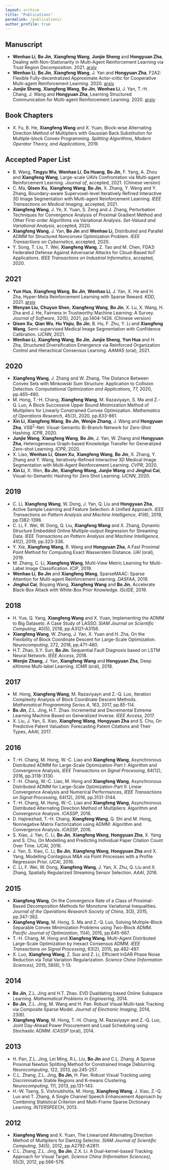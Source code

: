 ```yaml
---
layout: archive
title: "Publications"
permalink: /publications/
author_profile: true
---
```


## Manuscript

- **Wenhao Li**, **Bo Jin**, **Xiangfeng Wang**, **Junjie Sheng** and **Hongyuan Zha**, Dealing with Non-Stationarity in Multi-Agent Reinforcement Learning via Trust Region Decomposition. 2021. [arxiv](https://arxiv.org/abs/2102.10616)
- **Wenhao Li**, **Bo Jin**, **Xiangfeng Wang**, J. Yan and **Hongyuan Zha**, F2A2: Flexible Fully-decentralized Approximate Actor-critic for Cooperative Multi-agent Reinforcement Learning. 2020. [arxiv](https://arxiv.org/abs/2004.11145)
- **Junjie Sheng**, **Xiangfeng Wang**, **Bo Jin**, **Wenhao Li**, J. Yan, T.-H. Chang, J. Wang and **Hongyuan Zha**, Learning Structured Communication for Multi-agent Reinforcement Learning. 2020. [arxiv](https://arxiv.org/abs/2002.04235)

## Book Chapters
- X. Fu, B. He, **Xiangfeng Wang** and X. Yuan, Block-wise Alternating Direction Method of Multipliers with Gaussian Back Substitution for Multiple-block Convex Programming. *Splitting Algorithms, Modern Operator Theory, and Applications*, 2019.

## Accepted Paper List
- B. Wang, **Tingyu Wu**, **Wenhao Li**, **Da Huang**, **Bo Jin**, F. Yang, A. Zhou and **Xiangfeng Wang**, Large-scale UAVs Confrontation via Multi-agent Reinforcement Learning. *Journal of*, accepted, 2021. (Chinese version)
- C. Ma, **Qisen Xu**, **Xiangfeng Wang**, **Bo Jin**, X. Zhang, Y. Wang and Y. Zhang, Boundary-aware Supervoxel-level Iteratively Refined Interactive 3D Image Segmentation with Multi-agent Reinforcement Learning. *IEEE Transactions on Medical Imaging*, accepted, 2021.
- **Xiangfeng Wang**, J. Ye, X. Yuan, S. Zeng and J. Zhang, Perturbation Techniques for Convergence Analysis of Proximal Gradient Method and Other First-order Algorithms via Variational Analysis. *Set-Valued and Variational Analysis*, accepted, 2020.
- **Xiangfeng Wang**, J. Yan, **Bo Jin** and **Wenhao Li**, Distributed and Parallel ADMM for Structured Nonconvex Optimization Problem. *IEEE Transactions on Cybernetics*, accepted, 2020.
- Y. Song, T. Liu, T. Wei, **Xiangfeng Wang**, Z. Tao and M. Chen, FDA3: Federated Defense Against Adversarial Attacks for Cloud-Based IIoT Applications. *IEEE Transactions on Industrial Informatics*, accepted, 2020.

## 2021
- **Yun Hua**, **Xiangfeng Wang**, **Bo Jin**, **Wenhao Li**, J. Yan, X. He and H. Zha, Hyper-Meta Reinforcement Learning with Sparse Reward. *KDD*, 2021. [arxiv](https://arxiv.org/abs/2002.04238)
- **Wenyan Liu**, **Chuyun Shen**, **Xiangfeng Wang**, **Bo Jin**, X. Lu, X. Wang, H. Zha and J. He, Fairness in Trustworthy Machine Learning: A Survey. *Journal of Software*, 32(5), 2021, pp.1404-1426. (Chinese version)
- **Qisen Xu**, **Qian Wu**, **Hu Yiqiu**, **Bo Jin**, B. Hu, F. Zhu, Y. Li and **Xiangfeng Wang**, Semi-supervised Medical Image Segmentation with Confidence Calibration. *IJCNN*, 2021.
- **Wenhao Li**, **Xiangfeng Wang**, **Bo Jin**, **Junjie Sheng**, **Yun Hua** and H. Zha, Structured Diversification Emergence via Reinforced Organization Control and Hierachical Consensus Learning. *AAMAS* (oral), 2021.

## 2020
- **Xiangfeng Wang**, J. Zhang and W. Zhang, The Distance Between Convex Sets with Minkowski Sum Structure: Application to Collision Detection. *Computational Optimization and Applications*, 77, 2020, pp.465–490.
- M. Hong, T.-H. Chang, **Xiangfeng Wang**, M. Razaviyayn, S. Ma and Z.-Q. Luo, A Block Successive Upper Bound Minimization Method of Multipliers for Linearly Constrained Convex Optimization. *Mathematics of Operations Research*, 45(3), 2020, pp.833-861.
- **Xin Li**, **Xiangfeng Wang**, **Bo Jin**, **Wenjie Zhang**, J. Wang and **Hongyuan Zha**, VSB$^2$-Net: Visual-Semantic Bi-Branch Network for Zero-Shot Hashing. *ICPR*, 2020.
- **Junjie Wang**, **Xiangfeng Wang**, **Bo Jin**, J. Yan, W. Zhang and **Hongyuan Zha**, Heterogeneous Graph-based Knowledge Transfer for Generalized Zero-shot Learning. *ICPR*, 2020.
- X. Liao, **Wenhao Li**, **Qisen Xu**, **Xiangfeng Wang**, **Bo Jin**, X. Zhang, Y. Zhang and Y. Wang, Iteratively-Refined Interactive 3D Medical Image Segmentation with Multi-Agent Reinforcement Learning. *CVPR*, 2020.
- **Xin Li**, X. Wen, **Bo Jin**, **Xiangfeng Wang**, **Junjie Wang** and **Jinghui Cai**, Visual-to-Semantic Hashing for Zero Shot Learning. *IJCNN*, 2020.

##  2019

- C. Li, **Xiangfeng Wang**, W. Dong, J. Yan, Q. Liu and **Hongyuan Zha**, Active Sample Learning and Feature Selection: A Unified Approach. *IEEE Transactions on Pattern Analysis and Machine Intelligence*, 41(6), 2019, pp.1382-1396.
- C. Li, F. Wei, W. Dong, Q. Liu, **Xiangfeng Wang** and X. Zhang, Dynamic Structure Embedded Online Multiple-output Regression for Streaming Data. *IEEE Transactions on Pattern Analysis and Machine Intelligence*, 41(2), 2019, pp.323-336.
- Y. Xie, **Xiangfeng Wang**, R. Wang and **Hongyuan Zha**, A Fast Proximal Point Method for Computing Exact Wasserstein Distance. *UAI* (oral), 2019.
- M. Zhang, C. Li, **Xiangfeng Wang**, Multi-View Metric Learning for Multi-Label Image Classification. *ICIP*, 2019.
- **Wenhao Li**, **Bo Jin** and **Xiangfeng Wang**, SparseMAAC: Sparse Attention for Multi-agent Reinforcement Learning. *DASFAA*, 2019.
- **Jinghui Cai**, Boyang Wang, **Xiangfeng Wang** and **Bo Jin**, Accelerate Black-Box Attack with White-Box Prior Knowledge. *IScIDE*, 2019.

## 2018

- H. Yue, Q. Yang, **Xiangfeng Wang** and X. Yuan, Implementing the ADMM to Big Datasets: A Case Study of LASSO. *SIAM Journal on Scientific Computing*, 40(5), 2018, pp.A3121-A3156.
- **Xiangfeng Wang**, W. Zhang, J. Yan, X. Yuan and H. Zha, On the Flexibility of Block Coordinate Descent for Large-Scale Optimization. *Neurocomputing*, 272, 2018, pp.471-480.
- H.T. Zhao, S.Y. Sun, **Bo Jin**. Sequential Fault Diagnosis based on LSTM Neural Network. *IEEE Access*, 2018.
- **Wenjie Zhang**, J. Yan, **Xiangfeng Wang** and **Hongyuan Zha**, Deep eXtreme Multi-label Learning. *ICMR* (oral), 2018.

## 2017

- M. Hong, **Xiangfeng Wang**, M. Razaviyayn and Z.-Q. Luo, Iteration Complexity Analysis of Block Coordinate Descent Methods. *Mathematical Programming Series A*, 163, 2017, pp.85-114.
- **Bo Jin**, Z.L. Jing, H.T. Zhao. Incremental and Decremental Extreme Learning Machine Based on Generalized Inverse. *IEEE Access*, 2017.
- X. Liu, J. Yan, S. Xiao, **Xiangfeng Wang**, **Hongyuan Zha** and S. Chu, On Predictive Patent Valuation: Forecasting Patent Citations and Their Types, *AAAI*, 2017.

## 2016

- T.-H. Chang, M. Hong, W.-C. Liao and **Xiangfeng Wang**, Asynchronous Distributed ADMM for Large-Scale Optimization-Part I: Algorithm and Convergence Analysis, *IEEE Transactions on Signal Processing*, 64(12), 2016, pp.3118-3130.
- T.-H. Chang, W.-C. Liao, M. Hong and **Xiangfeng Wang**, Asynchronous Distributed ADMM for Large-Scale Optimization-Part II: Linear Convergence Analysis and Numerical Performances, *IEEE Transactions on Signal Processing*, 64(12), 2016, pp.3131-3144.
- T.-H. Chang, M. Hong, W.-C. Liao and **Xiangfeng Wang**, Asynchronous Distributed Alternating Direction Method of Multipliers: Algorithm and Convergence Analysis. *ICASSP*, 2016.
- D. Hajinezhad, T.-H. Chang, **Xiangfeng Wang**, Q. Shi and M. Hong, Nonnegative Matrix Factorization using ADMM: Algorithm and Convergence Analysis. *ICASSP*, 2016.
- S. Xiao, J. Yan, C. Li, **Bo Jin**, **Xiangfeng Wang**, **Hongyuan Zha**, X. Yang and S. Chu, On Modelling and Predicting Individual Paper Citation Count Over Time. *IJCAI*, 2016.
- J. Yan, S. Xiao, C. Li, **Bo Jin**, **Xiangfeng Wang**, **Hongyuan Zha** and X. Yang, Modelling Contagious M$\&$A via Point Processes with a Profile Regression Prior. *IJCAI*, 2016.
- C. Li, F. Wei, W. Dong, **Xiangfeng Wang**, J. Yan, X. Zhu, Q. Liu and X. Zhang, Spatially Regularized Streaming Sensor Selection. *AAAI*, 2016.

## 2015

- **Xiangfeng Wang**, On the Convergence Rate of a Class of Proximal-Based Decomposition Methods for Monotone Variational Inequalities. *Journal of the Operations Research Society of China*, 3(3), 2015, pp.347-362.
- **Xiangfeng Wang**, M. Hong, S. Ma and Z.-Q. Luo, Solving Multiple-Block Separable Convex Minimization Problems using Two-Block ADMM. *Pacific Journal of Optimization*, 11(4), 2015, pp.645-667.
- T.-H. Chang, M. Hong and **Xiangfeng Wang**, Multi-Agent Distributed Large-Scale Optimization by Inexact Consensus ADMM. *IEEE Transactions on Signal Processing*, 63(2), 2015, pp.482-497.
- X. Luo, **Xiangfeng Wang**, Z. Suo and Z. Li, Efficient InSAR Phase Noise Reduction via Total Variation Regularization. *Science China (Information Sciences)*, 2015, 58(8), 1-13.

## 2014

- **Bo Jin**, Z.L. Jing and H.T. Zhao. EVD Dualdating based Online Subspace Learning. *Mathematical Problems in Engineering*, 2014.
- **Bo Jin**, Z.L. Jing, M. Wang and H. Pan. Robust Visual Multi-task Tracking via Composite Sparse Model. *Journal of Electronic Imaging*, 2014, 23(6).
- **Xiangfeng Wang**, M. Hong, T.-H. Chang, M. Razaviyayn and Z.-Q. Luo, Joint Day-Ahead Power Procurement and Load Scheduling using Stochastic ADMM. *ICASSP* (oral), 2014.

## 2013

- H. Pan, Z.L. Jing, Lei Ming, R.L. Liu, **Bo Jin** and C.L. Zhang. A Sparse Proximal Newton Splitting Method for Constrained Image Deblurring. *Neurocomputing*, 122, 2013, pp.245-257.
- C.L. Zhang, Z.L. Jing, **Bo Jin**, H. Pan. Robust Visual Tracking using Discriminative Stable Regions and K-means Clustering. *Neurocomputing*, 111, 2013, pp.131-143.
- H.-W. Tseng, S. Vishnubhotla, M. Hong, **Xiangfeng Wang**, J. Xiao, Z.-Q. Luo and T. Zhang, A Single Channel Speech Enhancement Approach by Combining Statistical Criterion and Multi-Frame Sparse Dictionary Learning. *INTERSPEECH*, 2013.

## 2012

- **Xiangfeng Wang** and X. Yuan, The Linearized Alternating Direction Method of Multipliers for Dantzig Selector. *SIAM Journal of Scientific Computing*, 34(5), 2012, pp.A2792-A2811.
- C.L. Zhang, Z.L. Jing, **Bo Jin**, Z.X. Li. A Dual-kernel-based Tracking Approach for Visual Target. *Science China (Information Sciences)*, 55(3), 2012, pp.566-576.
